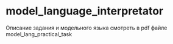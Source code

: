 # model_language_interpretator
Описание задания и модельного языка смотреть в pdf файле model_lang_practical_task
